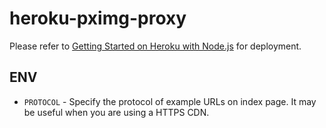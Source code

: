 # heroku-pximg-proxy

Please refer to [Getting Started on Heroku with Node.js](https://devcenter.heroku.com/articles/getting-started-with-nodejs?singlepage=true) for deployment.

## ENV

- `PROTOCOL` - Specify the protocol of example URLs on index page. It may be useful when you are using a HTTPS CDN.
